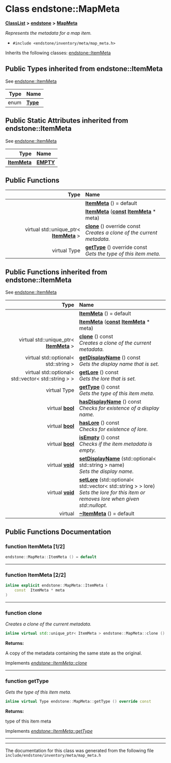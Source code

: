 

# Class endstone::MapMeta



[**ClassList**](annotated.md) **>** [**endstone**](namespaceendstone.md) **>** [**MapMeta**](classendstone_1_1MapMeta.md)



_Represents the metadata for a map item._ 

* `#include <endstone/inventory/meta/map_meta.h>`



Inherits the following classes: [endstone::ItemMeta](classendstone_1_1ItemMeta.md)
















## Public Types inherited from endstone::ItemMeta

See [endstone::ItemMeta](classendstone_1_1ItemMeta.md)

| Type | Name |
| ---: | :--- |
| enum  | [**Type**](classendstone_1_1ItemMeta.md#enum-type)  <br> |












## Public Static Attributes inherited from endstone::ItemMeta

See [endstone::ItemMeta](classendstone_1_1ItemMeta.md)

| Type | Name |
| ---: | :--- |
|  [**ItemMeta**](classendstone_1_1ItemMeta.md) | [**EMPTY**](classendstone_1_1ItemMeta.md#variable-empty)  <br> |


























## Public Functions

| Type | Name |
| ---: | :--- |
|   | [**ItemMeta**](#function-itemmeta-12) () = default<br> |
|   | [**ItemMeta**](#function-itemmeta-22) ([**const**](classendstone_1_1Vector.md) [**ItemMeta**](classendstone_1_1ItemMeta.md) \* meta) <br> |
| virtual std::unique\_ptr&lt; [**ItemMeta**](classendstone_1_1ItemMeta.md) &gt; | [**clone**](#function-clone) () override const<br>_Creates a clone of the current metadata._  |
| virtual Type | [**getType**](#function-gettype) () override const<br>_Gets the type of this item meta._  |


## Public Functions inherited from endstone::ItemMeta

See [endstone::ItemMeta](classendstone_1_1ItemMeta.md)

| Type | Name |
| ---: | :--- |
|   | [**ItemMeta**](classendstone_1_1ItemMeta.md#function-itemmeta-12) () = default<br> |
|   | [**ItemMeta**](classendstone_1_1ItemMeta.md#function-itemmeta-22) ([**const**](classendstone_1_1Vector.md) [**ItemMeta**](classendstone_1_1ItemMeta.md) \* meta) <br> |
| virtual std::unique\_ptr&lt; [**ItemMeta**](classendstone_1_1ItemMeta.md) &gt; | [**clone**](classendstone_1_1ItemMeta.md#function-clone) () const<br>_Creates a clone of the current metadata._  |
| virtual std::optional&lt; std::string &gt; | [**getDisplayName**](classendstone_1_1ItemMeta.md#function-getdisplayname) () const<br>_Gets the display name that is set._  |
| virtual std::optional&lt; std::vector&lt; std::string &gt; &gt; | [**getLore**](classendstone_1_1ItemMeta.md#function-getlore) () const<br>_Gets the lore that is set._  |
| virtual Type | [**getType**](classendstone_1_1ItemMeta.md#function-gettype) () const<br>_Gets the type of this item meta._  |
| virtual [**bool**](classendstone_1_1Vector.md) | [**hasDisplayName**](classendstone_1_1ItemMeta.md#function-hasdisplayname) () const<br>_Checks for existence of a display name._  |
| virtual [**bool**](classendstone_1_1Vector.md) | [**hasLore**](classendstone_1_1ItemMeta.md#function-haslore) () const<br>_Checks for existence of lore._  |
| virtual [**bool**](classendstone_1_1Vector.md) | [**isEmpty**](classendstone_1_1ItemMeta.md#function-isempty) () const<br>_Checks if the item metadata is empty._  |
| virtual [**void**](classendstone_1_1Vector.md) | [**setDisplayName**](classendstone_1_1ItemMeta.md#function-setdisplayname) (std::optional&lt; std::string &gt; name) <br>_Sets the display name._  |
| virtual [**void**](classendstone_1_1Vector.md) | [**setLore**](classendstone_1_1ItemMeta.md#function-setlore) (std::optional&lt; std::vector&lt; std::string &gt; &gt; lore) <br>_Sets the lore for this item or removes lore when given std::nullopt._  |
| virtual  | [**~ItemMeta**](classendstone_1_1ItemMeta.md#function-itemmeta) () = default<br> |






















































## Public Functions Documentation




### function ItemMeta [1/2]

```C++
endstone::MapMeta::ItemMeta () = default
```




<hr>



### function ItemMeta [2/2]

```C++
inline explicit endstone::MapMeta::ItemMeta (
    const  ItemMeta * meta
) 
```




<hr>



### function clone 

_Creates a clone of the current metadata._ 
```C++
inline virtual std::unique_ptr< ItemMeta > endstone::MapMeta::clone () override const
```





**Returns:**

A copy of the metadata containing the same state as the original. 





        
Implements [*endstone::ItemMeta::clone*](classendstone_1_1ItemMeta.md#function-clone)


<hr>



### function getType 

_Gets the type of this item meta._ 
```C++
inline virtual Type endstone::MapMeta::getType () override const
```





**Returns:**

type of this item meta 





        
Implements [*endstone::ItemMeta::getType*](classendstone_1_1ItemMeta.md#function-gettype)


<hr>

------------------------------
The documentation for this class was generated from the following file `include/endstone/inventory/meta/map_meta.h`

